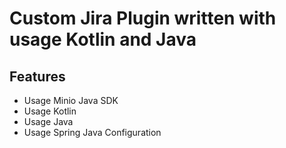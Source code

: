 # Custom Jira Plugin written with usage Kotlin and Java

## Features

- Usage Minio Java SDK
- Usage Kotlin
- Usage Java
- Usage Spring Java Configuration